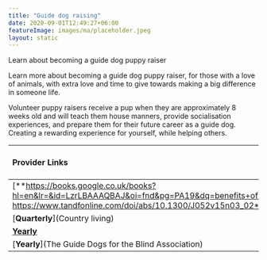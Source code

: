 ```yaml
---
title: "Guide dog raising"
date: 2020-09-01T12:49:27+06:00
featureImage: images/ma/placeholder.jpeg
layout: static
---
```


Learn about becoming a guide dog puppy raiser

Learn more about becoming a guide dog puppy raiser, for those with a love of animals, with extra love and time to give towards making a big difference in someone life.

Volunteer puppy raisers receive a pup when they are approximately 8 weeks old and will teach them house manners, provide socialisation experiences, and prepare them for their future career as a guide dog. Creating a rewarding experience for yourself, while helping others.

| Provider Links      | Free or Paid  |  
| :-----------          | :--------------:      |  
| [**https://books.google.co.uk/books?hl=en&lr=&id=LzrLBAAAQBAJ&oi=fnd&pg=PA19&dq=benefits+of+pets+on+elderly&ots=a5gPjj1eeX&sig=2ocgF3mxfZavt295fZpgw64C8Dk&redir_esc=y#v=onepage&q=benefits%20of%20pets%20on%20elderly&f=false, https://www.tandfonline.com/doi/abs/10.1300/J052v15n03_02**](Guide dogs) | Online | 
| [**Quarterly**](Country living) | Online | 
| [**Yearly**](BBC) | Online | 
| [**Yearly**](The Guide Dogs for the Blind Association) |  | 
  

<br/><br/>






